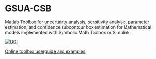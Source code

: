 # GSUA-CSB
Matlab Toolbox for uncertainty analysis, sensitivity analysis, parameter estimation, and confidence subcontour box estimation for Mathematical models implemented with Symbolic Math Toolbox or Simulink.

[![DOI](https://zenodo.org/badge/205731654.svg)](https://zenodo.org/badge/latestdoi/205731654)

[Online toolbox userguide and examples](https://drojasd.github.io/GSUA-CSB/gsua_userguide)
